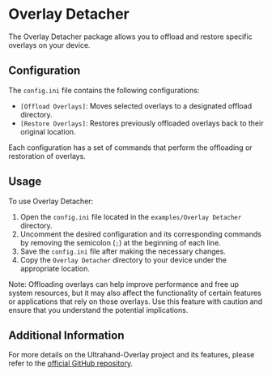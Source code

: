 # Overlay Detacher

The Overlay Detacher package allows you to offload and restore specific overlays on your device.

## Configuration

The `config.ini` file contains the following configurations:

- `[Offload Overlays]`: Moves selected overlays to a designated offload directory.
- `[Restore Overlays]`: Restores previously offloaded overlays back to their original location.

Each configuration has a set of commands that perform the offloading or restoration of overlays.

## Usage

To use Overlay Detacher:

1. Open the `config.ini` file located in the `examples/Overlay Detacher` directory.
2. Uncomment the desired configuration and its corresponding commands by removing the semicolon (`;`) at the beginning of each line.
3. Save the `config.ini` file after making the necessary changes.
4. Copy the `Overlay Detacher` directory to your device under the appropriate location.

Note: Offloading overlays can help improve performance and free up system resources, but it may also affect the functionality of certain features or applications that rely on those overlays. Use this feature with caution and ensure that you understand the potential implications.

## Additional Information

For more details on the Ultrahand-Overlay project and its features, please refer to the [official GitHub repository](https://github.com/ppkantorski/Ultrahand-Overlay).
